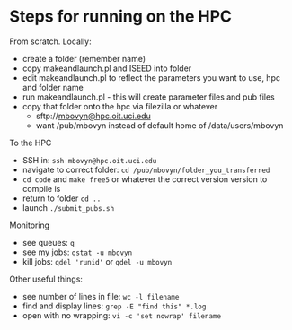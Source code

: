 # Steps for running on the HPC

From scratch. Locally:

* create a folder (remember name)
* copy makeandlaunch.pl and ISEED into folder
* edit makeandlaunch.pl to reflect the parameters you want to use, hpc and folder name
* run makeandlaunch.pl - this will create parameter files and pub files
* copy that folder onto the hpc via filezilla or whatever
    * sftp://mbovyn@hpc.oit.uci.edu
    * want /pub/mbovyn instead of default home of /data/users/mbovyn

To the HPC

* SSH in: ```ssh mbovyn@hpc.oit.uci.edu```
* navigate to correct folder: ```cd /pub/mbovyn/folder_you_transferred```
* ```cd code``` and ```make free5``` or whatever the correct version version to compile is
* return to folder ```cd ..```
* launch ```./submit_pubs.sh```

Monitoring

* see queues: ```q```
* see my jobs: ```qstat -u mbovyn```
* kill jobs: ```qdel 'runid'``` or ```qdel -u mbovyn```

Other useful things:

* see number of lines in file: ```wc -l filename```
* find and display lines: ```grep -E "find this" *.log```
* open with no wrapping: ```vi -c 'set nowrap' filename```
